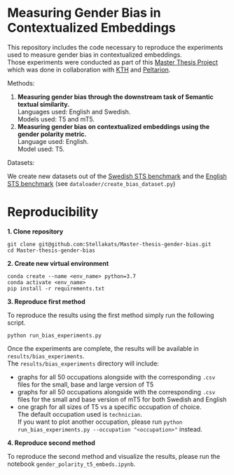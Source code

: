 # Measuring Gender Bias in Contextualized Embeddings

This repository includes the code necessary to reproduce the experiments used to measure gender bias in contextualized embeddings.<br/> 
Those experiments were conducted as part of this [Master Thesis Project](https://www.diva-portal.org/smash/record.jsf?dswid=3668&pid=diva2%3A1618310&c=1&searchType=SIMPLE&language=en&query=styliani+katsarou+&af=%5B%5D&aq=%5B%5B%5D%5D&aq2=%5B%5B%5D%5D&aqe=%5B%5D&noOfRows=50&sortOrder=author_sort_asc&sortOrder2=title_sort_asc&onlyFullText=false&sf=all) which was done in collaboration with [KTH](https://www.kth.se/en) and [Peltarion](https://peltarion.com/).

Methods: 
1. **Measuring gender bias through the downstream task of Semantic textual similarity.**<br />Languages used: English and Swedish.<br />Models used: T5 and mT5.<br />
1. **Measuring gender bias on contextualized embeddings using the gender polarity metric.**<br />Language used: English.<br />Model used: T5.<br />  

Datasets:

We create new datasets out of the [Swedish STS benchmark](https://github.com/timpal0l/sts-benchmark-swedish) and the [English STS benchmark](http://ixa2.si.ehu.eus/stswiki/index.php/Main_Page) (see ```dataloader/create_bias_dataset.py```)   

# Reproducibility


**1. Clone repository**

```
git clone git@github.com:Stellakats/Master-thesis-gender-bias.git
cd Master-thesis-gender-bias
```

**2. Create new virtual environment**
```
conda create --name <env_name> python=3.7
conda activate <env_name> 
pip install -r requirements.txt
```

**3. Reproduce first method**

To reproduce the results using the first method simply run the following script.

```
python run_bias_experiments.py
```

Once the experiments are complete, the results will be available in ```results/bias_experiments```.<br />
The  ```results/bias_experiments``` directory will include:
- graphs for all 50 occupations alongside with the corresponding ```.csv``` files for the small, base and large version of T5
- graphs for all 50 occupations alongside with the corresponding ```.csv``` files for the small and base version of mT5 for both Swedish and English
- one graph for all sizes of T5 vs a specific occupation of choice. <br />The default occupation used is ```technician```.<br /> If you want to plot another occupation, please run  ```python run_bias_experiments.py --occupation "<occupation>"``` instead. 

**4. Reproduce second method**

To reproduce the second method and visualize the results, please run the notebook ```gender_polarity_t5_embeds.ipynb```.
